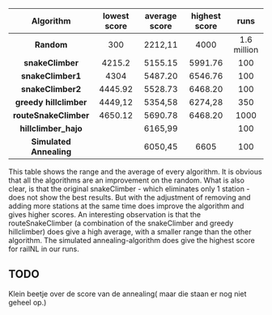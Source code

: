 ﻿| **Algorithm**           | **lowest score** | **average score** | **highest score** | **runs**    |
|:-----------------------:|:----------------:|:-----------------:|:-----------------:|:-----------:|
| **Random**              | 300              | 2212,11           | 4000              | 1.6 million |
| **snakeClimber**        | 4215.2           | 5155.15           | 5991.76           | 100         |
| **snakeClimber1**       | 4304             | 5487.20           | 6546.76           | 100         |
| **snakeClimber2**       | 4445.92          | 5528.73           | 6468.20           | 100         |
| **greedy hillclimber**  | 4449,12          | 5354,58           | 6274,28           | 350         |
| **routeSnakeClimber**   | 4650.12          | 5690.78           | 6468.20           | 1000        |
| **hillclimber_hajo**    |                  | 6165,99           |                   | 100         |
| **Simulated Annealing** |                  | 6050,45           | 6605              | 100         |

This table shows the range and the average of every algorithm. It is obvious that all the algorithms are an improvement on the random. What is also clear, is that the original snakeClimber - which eliminates only 1 station - does not show the best results. But with the adjustment of removing and adding more stations at the same time does improve the algorithm and gives higher scores.
An interesting observation is that the routeSnakeClimber (a combination of the snakeClimber and greedy hillclimber) does give a high average, with a smaller range than the other algorithm.
The simulated annealing-algorithm does give the highest score for railNL in our runs.
## TODO ##
Klein beetje over de score van de annealing( maar die staan er nog niet geheel op.)

